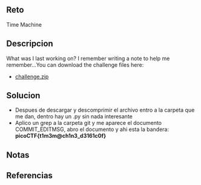 ## Reto
Time Machine
## Descripcion
What was I last working on? I remember writing a note to help me remember...You can download the challenge files here:

- [challenge.zip](https://artifacts.picoctf.net/c_titan/66/challenge.zip)

## Solucion
- Despues de descargar y descomprimir el archivo entro a la carpeta que me dan, dentro hay un .py sin nada interesante
- Aplico un grep a la carpeta git y me aparece el documento COMMIT_EDITMSG, abro el documento y ahi esta la bandera: **picoCTF{t1m3m@ch1n3_d3161c0f}**

## Notas

## Referencias
